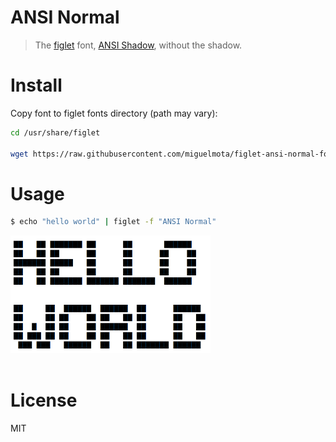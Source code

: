 # ANSI Normal

> The [figlet](http://www.figlet.org/) font, [ANSI Shadow](https://github.com/xero/figlet-fonts/blob/master/ANSI%20Shadow.flf), without the shadow.

# Install

Copy font to figlet fonts directory (path may vary):

```bash
cd /usr/share/figlet

wget https://raw.githubusercontent.com/miguelmota/figlet-ansi-normal-font/master/ANSI%20Normal.flf
```

# Usage

```bash
$ echo "hello world" | figlet -f "ANSI Normal"
```

<img src="./screenshot_.png" width="320">
                                          

# License

MIT